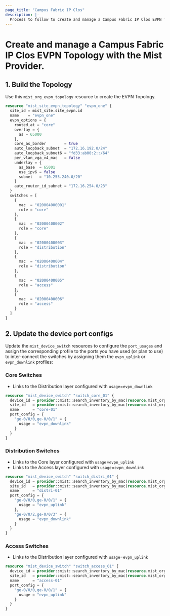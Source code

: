 ```yaml
---
page_title: "Campus Fabric IP Clos"
description: |-
  Process to follow to create and manage a Campus Fabric IP Clos EVPN Topology with the Mist Provider.
---
```


# Create and manage a Campus Fabric IP Clos EVPN Topology with the Mist Provider.

## 1. Build the Topology
Use this `mist_org_evpn_topology` resource to create the EVPN Topology. 

```terraform
resource "mist_site_evpn_topology" "evpn_one" {
  site_id = mist_site.site_evpn.id
  name    = "evpn_one"
  evpn_options = {
    routed_at = "core"
    overlay = {
      as = 65000
    },
    core_as_border        = true
    auto_loopback_subnet  = "172.16.192.0/24"
    auto_loopback_subnet6 = "fd33:ab00:2::/64"
    per_vlan_vga_v4_mac   = false
    underlay = {
      as_base  = 65001
      use_ipv6 = false
      subnet   = "10.255.240.0/20"
    }
    auto_router_id_subnet = "172.16.254.0/23"
  }
  switches = [
    {
      mac  = "020004000001"
      role = "core"
    },
    {
      mac  = "02000400002"
      role = "core"
    },
    {
      mac  = "02000400003"
      role = "distribution"
    },
    {
      mac  = "02000400004"
      role = "distribution"
    },
    {
      mac  = "02000400005"
      role = "access"
    },
    {
      mac  = "02000400006"
      role = "access"
    }
  ]
}

```

## 2. Update the device port configs
Update the `mist_device_switch` resources to configure the `port_usages` and assign the corresponding profile to the ports you have used (or plan to use) to inter-connect the switches by assigning them the `evpn_uplink` or `evpn_downlink` profiles:

### Core Switches
  * Links to the Distribution layer configured with `usage`=`evpn_downlink`

```terraform
resource "mist_device_switch" "switch_core_01" {
  device_id = provider::mist::search_inventory_by_mac(resource.mist_org_inventory.inventory, "020004000001").id
  site_id   = provider::mist::search_inventory_by_mac(resource.mist_org_inventory.inventory, "020004000001").id.site_id
  name      = "core-01"
  port_config = {
    "ge-0/0/0,ge-0/0/1" = {
      usage = "evpn_downlink"
    }
  }
}
```


### Distribution Switches
  * Links to the Core layer configured with `usage`=`evpn_uplink`
  * Links to the Access layer configured with `usage`=`evpn_downlink`

```terraform
resource "mist_device_switch" "switch_distri_01" {
  device_id = provider::mist::search_inventory_by_mac(resource.mist_org_inventory.inventory, "020004000003").id
  site_id   = provider::mist::search_inventory_by_mac(resource.mist_org_inventory.inventory, "020004000003").id.site_id
  name      = "distri-01"
  port_config = {
    "ge-0/0/0,ge-0/0/1" = {
      usage = "evpn_uplink"
    },
    "ge-0/0/2,ge-0/0/3" = {
      usage = "evpn_downlink"
    }
  }
}
```


### Access Switches
  * Links to the Distribution layer configured with `usage`=`evpn_uplink`

```terraform
resource "mist_device_switch" "switch_access_01" {
  device_id = provider::mist::search_inventory_by_mac(resource.mist_org_inventory.inventory, "020004000005").id
  site_id   = provider::mist::search_inventory_by_mac(resource.mist_org_inventory.inventory, "020004000005").id.site_id
  name      = "access-01"
  port_config = {
    "ge-0/0/0,ge-0/0/1" = {
      usage = "evpn_uplink"
    }
  }
}
```
